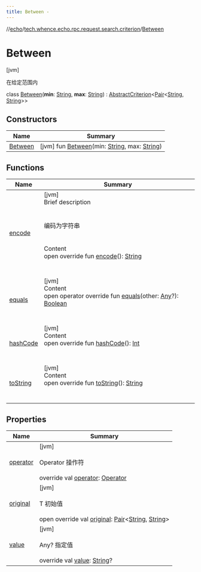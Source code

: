 ```yaml
---
title: Between -
---
```

//[echo](../../index.md)/[tech.whence.echo.rpc.request.search.criterion](../index.md)/[Between](index.md)



# Between  
 [jvm] 

在给定范围内

class [Between](index.md)(**min**: [String](https://kotlinlang.org/api/latest/jvm/stdlib/kotlin/-string/index.html), **max**: [String](https://kotlinlang.org/api/latest/jvm/stdlib/kotlin/-string/index.html)) : [AbstractCriterion](../-abstract-criterion/index.md)<[Pair](https://kotlinlang.org/api/latest/jvm/stdlib/kotlin/-pair/index.html)<[String](https://kotlinlang.org/api/latest/jvm/stdlib/kotlin/-string/index.html), [String](https://kotlinlang.org/api/latest/jvm/stdlib/kotlin/-string/index.html)>>    


## Constructors  
  
|  Name|  Summary| 
|---|---|
| [Between](-between.md)|  [jvm] fun [Between](-between.md)(min: [String](https://kotlinlang.org/api/latest/jvm/stdlib/kotlin/-string/index.html), max: [String](https://kotlinlang.org/api/latest/jvm/stdlib/kotlin/-string/index.html))   <br>


## Functions  
  
|  Name|  Summary| 
|---|---|
| [encode](../-abstract-criterion/encode.md)| [jvm]  <br>Brief description  <br><br><br>编码为字符串<br><br>  <br>Content  <br>open override fun [encode](../-abstract-criterion/encode.md)(): [String](https://kotlinlang.org/api/latest/jvm/stdlib/kotlin/-string/index.html)  <br><br><br>
| [equals](../../tech.whence.echo.webclient.response.exception/-response-unrecognized-exception/index.md#kotlin/Any/equals/#kotlin.Any?/PointingToDeclaration/)| [jvm]  <br>Content  <br>open operator override fun [equals](../../tech.whence.echo.webclient.response.exception/-response-unrecognized-exception/index.md#kotlin/Any/equals/#kotlin.Any?/PointingToDeclaration/)(other: [Any](https://kotlinlang.org/api/latest/jvm/stdlib/kotlin/-any/index.html)?): [Boolean](https://kotlinlang.org/api/latest/jvm/stdlib/kotlin/-boolean/index.html)  <br><br><br>
| [hashCode](../../tech.whence.echo.webclient.response.exception/-response-unrecognized-exception/index.md#kotlin/Any/hashCode/#/PointingToDeclaration/)| [jvm]  <br>Content  <br>open override fun [hashCode](../../tech.whence.echo.webclient.response.exception/-response-unrecognized-exception/index.md#kotlin/Any/hashCode/#/PointingToDeclaration/)(): [Int](https://kotlinlang.org/api/latest/jvm/stdlib/kotlin/-int/index.html)  <br><br><br>
| [toString](../../tech.whence.echo.webclient.response.exception/-response-unrecognized-exception/index.md#kotlin/Any/toString/#/PointingToDeclaration/)| [jvm]  <br>Content  <br>open override fun [toString](../../tech.whence.echo.webclient.response.exception/-response-unrecognized-exception/index.md#kotlin/Any/toString/#/PointingToDeclaration/)(): [String](https://kotlinlang.org/api/latest/jvm/stdlib/kotlin/-string/index.html)  <br><br><br>


## Properties  
  
|  Name|  Summary| 
|---|---|
| [operator](index.md#tech.whence.echo.rpc.request.search.criterion/Between/operator/#/PointingToDeclaration/)|  [jvm] <br><br>Operator 操作符<br><br>override val [operator](index.md#tech.whence.echo.rpc.request.search.criterion/Between/operator/#/PointingToDeclaration/): [Operator](../../tech.whence.echo.dal.filter/-operator/index.md)   <br>
| [original](index.md#tech.whence.echo.rpc.request.search.criterion/Between/original/#/PointingToDeclaration/)|  [jvm] <br><br>T 初始值<br><br>open override val [original](index.md#tech.whence.echo.rpc.request.search.criterion/Between/original/#/PointingToDeclaration/): [Pair](https://kotlinlang.org/api/latest/jvm/stdlib/kotlin/-pair/index.html)<[String](https://kotlinlang.org/api/latest/jvm/stdlib/kotlin/-string/index.html), [String](https://kotlinlang.org/api/latest/jvm/stdlib/kotlin/-string/index.html)>   <br>
| [value](index.md#tech.whence.echo.rpc.request.search.criterion/Between/value/#/PointingToDeclaration/)|  [jvm] <br><br>Any? 指定值<br><br>override val [value](index.md#tech.whence.echo.rpc.request.search.criterion/Between/value/#/PointingToDeclaration/): [String](https://kotlinlang.org/api/latest/jvm/stdlib/kotlin/-string/index.html)?   <br>

